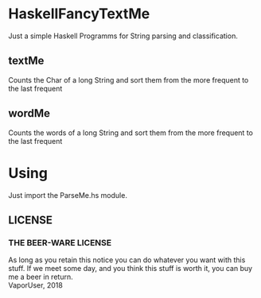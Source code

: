 # HaskellFancyTextMe

Just a simple Haskell Programms for String parsing and classification.

## textMe

Counts the Char of a long String and sort them from the more frequent to the last frequent 

## wordMe

Counts the words of a long String and sort them from the more frequent to the last frequent 

# Using

Just import the ParseMe.hs module.

## LICENSE

### THE BEER-WARE LICENSE
 As long as you retain this notice you
 can do whatever you want with this stuff. If we meet some day, and you think
 this stuff is worth it, you can buy me a beer in return.   
   VaporUser, 2018
